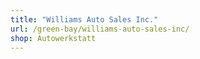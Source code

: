 ```yaml
---
title: "Williams Auto Sales Inc."
url: /green-bay/williams-auto-sales-inc/
shop: Autowerkstatt
---
```

